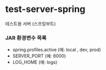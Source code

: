 # test-server-spring
테스트용 서버 (스프링부트)

### JAR 환경변수 목록
- spring.profiles.active (예: local , dev, prod)
- SERVER_PORT (예: 8000)
- LOG_HOME (예: logs)